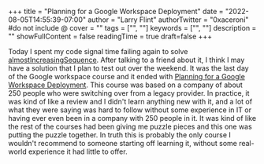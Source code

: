 +++
title = "Planning for a Google Workspace Deployment"
date = "2022-08-05T14:55:39-07:00"
author = "Larry Flint"
authorTwitter = "0xaceroni" #do not include @
cover = ""
tags = ["", ""]
keywords = ["", ""]
description = ""
showFullContent = false
readingTime = true
draft=false
+++

Today I spent my code signal time failing again to solve [almostIncreasingSequence](https://app.codesignal.com/arcade/intro/level-2/2mxbGwLzvkTCKAJMG). After talking to a friend about it, I think I may have a solution that I plan to test out over the weekend. It was the last day of the Google workspace course and it ended with [Planning for a Google Workspace Deployment](https://www.cloudskillsboost.google/course_templates/93). This course was based on a company of about 250 people who were switching over from a legacy provider. In practice, it was kind of like a review and I didn't learn anything new with it, and a lot of what they were saying was hard to follow without some experience in IT or having ever even been in a company with 250 people in it. It was kind of like the rest of the courses had been giving me puzzle pieces and this one was putting the puzzle together. In truth this is probably the only course I wouldn't recommend to someone starting off learning it, without some real-world experience it had little to offer.
